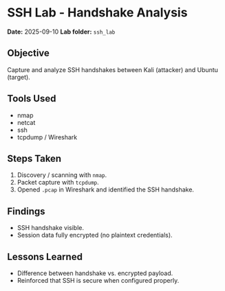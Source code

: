 # SSH Lab - Handshake Analysis

**Date:** 2025-09-10
**Lab folder:** `ssh_lab`

## Objective
Capture and analyze SSH handshakes between Kali (attacker) and Ubuntu (target).

## Tools Used
- nmap
- netcat
- ssh
- tcpdump / Wireshark

## Steps Taken
1. Discovery / scanning with `nmap`.
2. Packet capture with `tcpdump`.
3. Opened `.pcap` in Wireshark and identified the SSH handshake.

## Findings
- SSH handshake visible.
- Session data fully encrypted (no plaintext credentials).

## Lessons Learned
- Difference between handshake vs. encrypted payload.
- Reinforced that SSH is secure when configured properly.

